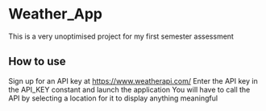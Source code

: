 # Weather_App

This is a very unoptimised project for my first semester assessment

## How to use

Sign up for an API key at https://www.weatherapi.com/
Enter the API key in the API_KEY constant and launch the application
You will have to call the API by selecting a location for it to display anything meaningful
